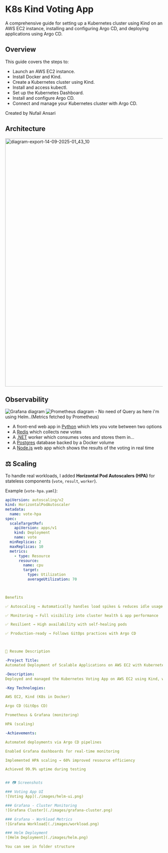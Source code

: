 # K8s Kind Voting App

A comprehensive guide for setting up a Kubernetes cluster using Kind on an AWS EC2 instance, installing and configuring Argo CD, and deploying applications using Argo CD.

## Overview

This guide covers the steps to:
- Launch an AWS EC2 instance.
- Install Docker and Kind.
- Create a Kubernetes cluster using Kind.
- Install and access kubectl.
- Set up the Kubernetes Dashboard.
- Install and configure Argo CD.
- Connect and manage your Kubernetes cluster with Argo CD.

Created by Nufail Ansari
## Architecture
<img width="1559" height="792" alt="diagram-export-14-09-2025-01_43_10" src="https://github.com/user-attachments/assets/2718319e-59e7-4f02-9615-15e3b2fc9577" />



## Observability

![Grafana diagram](./grafana.png)
![Prometheus diagram](./prometheus.png) - No need of Query as here i'm using Helm..(Metrics fetched by Prometheus)

* A front-end web app in [Python](/vote) which lets you vote between two options
* A [Redis](https://hub.docker.com/_/redis/) which collects new votes
* A [.NET](/worker/) worker which consumes votes and stores them in…
* A [Postgres](https://hub.docker.com/_/postgres/) database backed by a Docker volume
* A [Node.js](/result) web app which shows the results of the voting in real time



## ⚖️ Scaling

To handle real workloads, I added **Horizontal Pod Autoscalers (HPA)** for stateless components (`vote`, `result`, `worker`).

Example (`vote-hpa.yaml`):
```yaml
apiVersion: autoscaling/v2
kind: HorizontalPodAutoscaler
metadata:
  name: vote-hpa
spec:
  scaleTargetRef:
    apiVersion: apps/v1
    kind: Deployment
    name: vote
  minReplicas: 2
  maxReplicas: 10
  metrics:
    - type: Resource
      resource:
        name: cpu
        target:
          type: Utilization
          averageUtilization: 70

          

Benefits

✅ Autoscaling → Automatically handles load spikes & reduces idle usage

✅ Monitoring → Full visibility into cluster health & app performance

✅ Resilient → High availability with self-healing pods

✅ Production-ready → Follows GitOps practices with Argo CD



📝 Resume Description

-Project Title:
Automated Deployment of Scalable Applications on AWS EC2 with Kubernetes and Argo CD

-Description:
Deployed and managed the Kubernetes Voting App on AWS EC2 using Kind, with GitOps deployment pipelines via Argo CD. Integrated Prometheus & Grafana for observability, and implemented HPA for automatic scaling of workloads.

-Key Technologies:

AWS EC2, Kind (K8s in Docker)

Argo CD (GitOps CD)

Prometheus & Grafana (monitoring)

HPA (scaling)

-Achievements:

Automated deployments via Argo CD pipelines

Enabled Grafana dashboards for real-time monitoring

Implemented HPA scaling → 60% improved resource efficiency

Achieved 99.9% uptime during testing


## 📷 Screenshots

### Voting App UI
![Voting App](./images/helm-ui.png)

### Grafana - Cluster Monitoring
![Grafana Cluster](./images/grafana-cluster.png)

### Grafana - Workload Metrics
![Grafana Workload](./images/workload.png)

### Helm Deployment
![Helm Deployment](./images/helm.png)

You can see in folder structure







